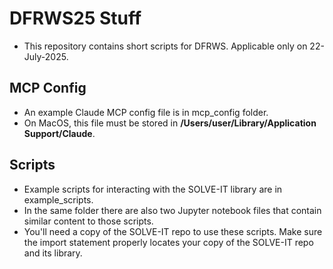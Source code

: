 # DFRWS25 Stuff

- This repository contains short scripts for DFRWS. Applicable only on 22-July-2025.

## MCP Config
- An example Claude MCP config file is in mcp_config folder. 
- On MacOS, this file must be stored in **/Users/user/Library/Application Support/Claude**.

## Scripts
- Example scripts for interacting with the SOLVE-IT library are in example_scripts.
- In the same folder there are also two Jupyter notebook files that contain similar content to those scripts.
- You'll need a copy of the SOLVE-IT repo to use these scripts. Make sure the import statement properly locates your copy of the SOLVE-IT repo and its library. 
